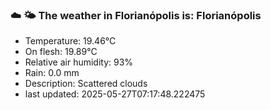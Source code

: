 ### ☁️ 🌤️  The weather in Florianópolis is: Florianópolis

- Temperature: 19.46°C
- On flesh: 19.89°C
- Relative air humidity: 93%
- Rain: 0.0 mm
- Description: Scattered clouds
- last updated: 2025-05-27T07:17:48.222475
